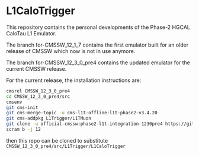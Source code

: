 # L1CaloTrigger

This repository contains the personal developments of the Phase-2 HGCAL CaloTau L1 Emulator.

The branch for-CMSSW_12_1_7 contains the first emulator built for an older release of CMSSW which now is not in use anymore.

The branch for-CMSSW_12_3_0_pre4 contains the updated emulator for the current CMSSW release.

For the current release, the installation instructions are:
```bash
cmsrel CMSSW_12_3_0_pre4
cd CMSSW_12_3_0_pre4/src
cmsenv
git cms-init
git cms-merge-topic -u cms-l1t-offline:l1t-phase2-v3.4.20
git cms-addpkg L1Trigger/L1TMuon
git clone -u official-cmssw:phase2-l1t-integration-1230pre4 https://github.com/cms-l1t-offline/L1Trigger-L1TMuon.git L1Trigger/L1TMuon/data
scram b -j 12
```
then this repo can be cloned to substitute `CMSSW_12_3_0_pre4/src/L1Trigger/L1CaloTrigger`
